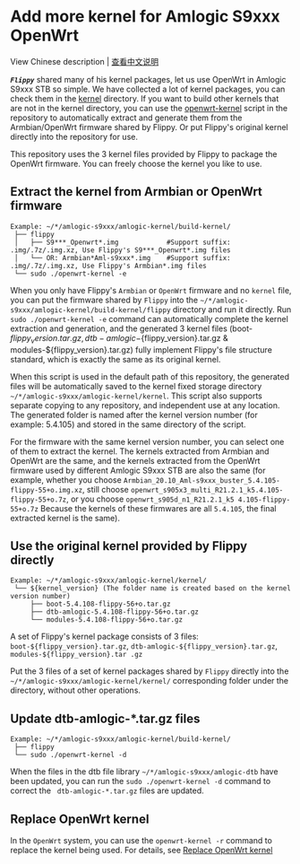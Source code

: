 # Add more kernel for Amlogic S9xxx OpenWrt

View Chinese description  |  [查看中文说明](README.cn.md)

***`Flippy`*** shared many of his kernel packages, let us use OpenWrt in Amlogic S9xxx STB so simple. We have collected a lot of kernel packages, you can check them in the [kernel](https://github.com/ophub/amlogic-s9xxx-openwrt/tree/main/amlogic-s9xxx/amlogic-kernel/kernel) directory. If you want to build other kernels that are not in the kernel directory, you can use the [openwrt-kernel](openwrt-kernel) script in the repository to automatically extract and generate them from the Armbian/OpenWrt firmware shared by Flippy. Or put Flippy's original kernel directly into the repository for use.

This repository uses the 3 kernel files provided by Flippy to package the OpenWrt firmware. You can freely choose the kernel you like to use.

## Extract the kernel from Armbian or OpenWrt firmware

```shell script
Example: ~/*/amlogic-s9xxx/amlogic-kernel/build-kernel/
 ├── flippy
 │   ├── S9***_Openwrt*.img            #Support suffix: .img/.7z/.img.xz, Use Flippy's S9***_Openwrt*.img files
 │   └── OR: Armbian*Aml-s9xxx*.img    #Support suffix: .img/.7z/.img.xz, Use Flippy's Armbian*.img files
 └── sudo ./openwrt-kernel -e
```
When you only have Flippy's `Armbian` or `OpenWrt` firmware and no `kernel` file, you can put the firmware shared by `Flippy` into the `~/*/amlogic-s9xxx/amlogic-kernel/build-kernel/flippy` directory and run it directly. Run `sudo ./openwrt-kernel -e` command can automatically complete the kernel extraction and generation, and the generated 3 kernel files (boot-${flippy_version}.tar.gz, dtb-amlogic-${flippy_version}.tar.gz & modules-${flippy_version}.tar.gz) fully implement Flippy's file structure standard, which is exactly the same as its original kernel.

When this script is used in the default path of this repository, the generated files will be automatically saved to the kernel fixed storage directory `~/*/amlogic-s9xxx/amlogic-kernel/kernel`. This script also supports separate copying to any repository, and independent use at any location. The generated folder is named after the kernel version number (for example: 5.4.105) and stored in the same directory of the script.

For the firmware with the same kernel version number, you can select one of them to extract the kernel. The kernels extracted from Armbian and OpenWrt are the same, and the kernels extracted from the OpenWrt firmware used by different Amlogic S9xxx STB are also the same (for example, whether you choose `Armbian_20.10_Aml-s9xxx_buster_5.4.105-flippy-55+o.img.xz`, still choose `openwrt_s905x3_multi_R21.2.1_k5.4.105-flippy-55+o.7z`, or you choose `openwrt_s905d_n1_R21.2.1_k5 4.105-flippy-55+o.7z` Because the kernels of these firmwares are all `5.4.105`, the final extracted kernel is the same).

## Use the original kernel provided by Flippy directly

```shell script
Example: ~/*/amlogic-s9xxx/amlogic-kernel/kernel/
 └── ${kernel_version} (The folder name is created based on the kernel version number)
     ├── boot-5.4.108-flippy-56+o.tar.gz
     ├── dtb-amlogic-5.4.108-flippy-56+o.tar.gz
     └── modules-5.4.108-flippy-56+o.tar.gz
```

A set of Flippy's kernel package consists of 3 files: `boot-${flippy_version}.tar.gz`, `dtb-amlogic-${flippy_version}.tar.gz`, `modules-${flippy_version}.tar .gz`

Put the 3 files of a set of kernel packages shared by `Flippy` directly into the `~/*/amlogic-s9xxx/amlogic-kernel/kernel/` corresponding folder under the directory, without other operations.

## Update dtb-amlogic-*.tar.gz files

```shell script
Example: ~/*/amlogic-s9xxx/amlogic-kernel/build-kernel/
 ├── flippy
 └── sudo ./openwrt-kernel -d
```

When the files in the dtb file library `~/*/amlogic-s9xxx/amlogic-dtb` have been updated, you can run the `sudo ./openwrt-kernel -d` command to correct the ` dtb-amlogic-*.tar.gz` files are updated.


## Replace OpenWrt kernel

In the `OpenWrt` system, you can use the `openwrt-kernel -r` command to replace the kernel being used. For details, see [Replace OpenWrt kernel](https://github.com/ophub/amlogic-s9xxx-openwrt/blob/main/amlogic-s9xxx/install-program/README.md#replace-openwrt-kernel)

